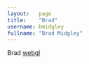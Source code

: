 ```yaml
---
layout:   page
title:    "Brad"
username: bmidgley
fullname: "Brad Midgley"
---
```


Brad [webgl](http://pointmarker.com/webgl)
